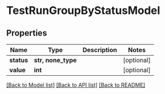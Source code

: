 # TestRunGroupByStatusModel


## Properties
Name | Type | Description | Notes
------------ | ------------- | ------------- | -------------
**status** | **str, none_type** |  | [optional] 
**value** | **int** |  | [optional] 

[[Back to Model list]](../README.md#documentation-for-models) [[Back to API list]](../README.md#documentation-for-api-endpoints) [[Back to README]](../README.md)


